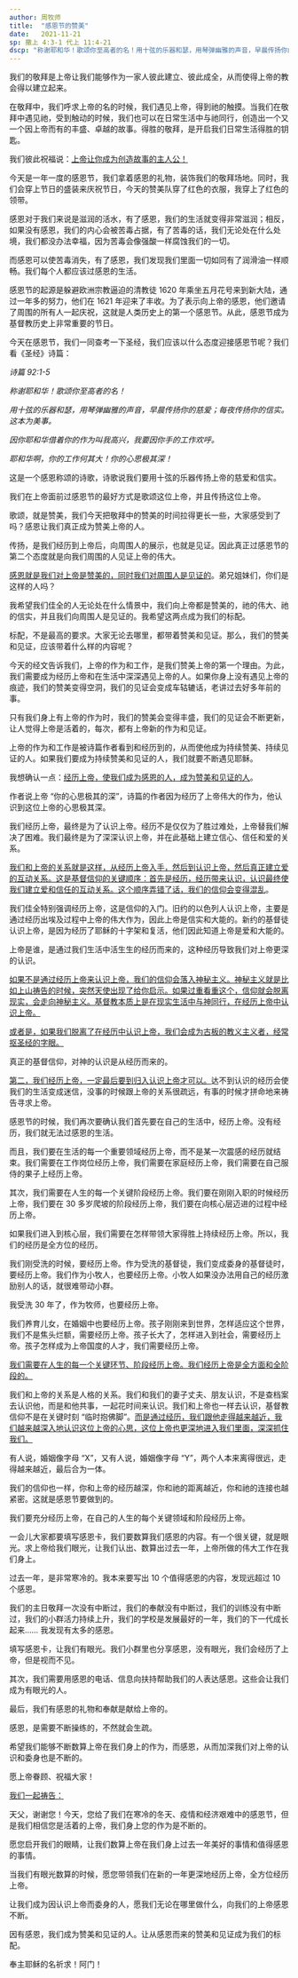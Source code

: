 ```yaml
---
author: 周牧师  
title:  "感恩节的赞美"
date:   2021-11-21
sp: 撒上 4:3-1 代上 11:4-21
dscp: "称谢耶和华！歌颂你至高者的名！用十弦的乐器和瑟，用琴弹幽雅的声音，早晨传扬你的慈爱；每夜传扬你的信实。这本为美事。因你耶和华借着你的作为叫我高兴，我要因你手的工作欢呼。耶和华啊，你的工作何其大！你的心思极其深！"
---
```


我们的敬拜是上帝让我们能够作为一家人彼此建立、彼此成全，从而使得上帝的教会得以建立起来。

在敬拜中，我们呼求上帝的名的时候，我们遇见上帝，得到祂的触摸。当我们在敬拜中遇见祂，受到触动的时候，我们也可以在日常生活中与祂同行，创造出一个又一个因上帝而有的丰盛、卓越的故事。得胜的敬拜，是开启我们日常生活得胜的钥匙。

我们彼此祝福说：<u>上帝让你成为创造故事的主人公！</u>

今天是一年一度的感恩节，我们拿着感恩的礼物，装饰我们的敬拜场地。同时，我们会穿上节日的盛装来庆祝节日，今天的赞美队穿了红色的衣服，我穿上了红色的领带。

感恩对于我们来说是滋润的活水，有了感恩，我们的生活就变得非常滋润；相反，如果没有感恩，我们的内心会被苦毒占据，有了苦毒的话，我们无论处在什么处境，我们都没办法幸福，因为苦毒会像强酸一样腐蚀我们的一切。

而感恩可以使苦毒消失，有了感恩，我们发现我们里面一切如同有了润滑油一样顺畅。我们每个人都应该过感恩的生活。

感恩节的起源是躲避欧洲宗教逼迫的清教徒 1620 年乘坐五月花号来到新大陆，通过一年多的努力，他们在 1621 年迎来了丰收。为了表示向上帝的感恩，他们邀请了周围的所有人一起庆祝，这就是人类历史上的第一个感恩节。从此，感恩节成为基督教历史上非常重要的节日。

今天在感恩节，我们一同查考一下圣经，我们应该以什么态度迎接感恩节呢？我们看《圣经》诗篇：

*诗篇 92:1-5*

*称谢耶和华！歌颂你至高者的名！*

*用十弦的乐器和瑟，用琴弹幽雅的声音，早晨传扬你的慈爱；每夜传扬你的信实。这本为美事。*

*因你耶和华借着你的作为叫我高兴，我要因你手的工作欢呼。*

*耶和华啊，你的工作何其大！你的心思极其深！*

这是一个感恩称颂的诗歌，诗歌说我们要用十弦的乐器传扬上帝的慈爱和信实。

我们在上帝面前过感恩节的最好方式是歌颂这位上帝，并且传扬这位上帝。

歌颂，就是赞美，我们今天把敬拜中的赞美的时间拉得更长一些，大家感受到了吗？感恩让我们真正成为赞美上帝的人。

传扬，是我们经历到上帝后，向周围人的展示，也就是见证。因此真正过感恩节的第二个态度就是向我们周围的人见证上帝的伟大。

<u>感恩就是我们对上帝是赞美的，同时我们对周围人是见证的</u>。弟兄姐妹们，你们是这样的人吗？

我希望我们佳全的人无论处在什么情景中，我们向上帝都是赞美的，祂的伟大、祂的信实，并且我们向周围人是见证的。我希望这两点成为我们的标配。

标配，不是最高的要求。大家无论去哪里，都带着赞美和见证。那么，我们的赞美和见证，应该带着什么样的内容呢？

今天的经文告诉我们，上帝的作为和工作，是我们赞美上帝的第一个理由。为此，我们需要成为经历上帝和在生活中深深遇见上帝的人。如果你身上没有遇见上帝的痕迹，我们的赞美变得空洞，我们的见证会变成车轱辘话，老讲过去好多年前的事。


只有我们身上有上帝的作为时，我们的赞美会变得丰盛，我们的见证会不断更新，让人觉得上帝是活着的，每次，都有上帝新的作为和见证。

上帝的作为和工作是被诗篇作者看到和经历到的，从而使他成为持续赞美、持续见证的人。如果我们要成为持续赞美和见证的人，我们就要不断遇见耶稣。

我想确认一点：<u>经历上帝，使我们成为感恩的人，成为赞美和见证的人</u>。

作者说上帝 “你的心思极其的深”，诗篇的作者因为经历了上帝伟大的作为，他认识到这位上帝的心思极其深。

我们经历上帝，最终是为了认识上帝。经历不是仅仅为了胜过难处，上帝替我们解决了困难。我们最终是为了深深认识上帝，并在此基础上建立信心、信任和爱的关系。

<u>我们和上帝的关系就是这样，从经历上帝入手，然后到认识上帝，然后真正建立爱的互动关系。这是基督信仰的关键顺序：首先是经历，经历带来认识，认识最终使我们建立爱和信任的互动关系。这个顺序弄错了话，我们的信仰会变得混乱</u>。

我们佳全特别强调经历上帝，这是信仰的入门。旧约的以色列人认识上帝，主要是通过经历出埃及过程中上帝的伟大作为，因此上帝是信实和大能的。新约的基督徒认识上帝，是因为经历了耶稣的十字架和复活，他们因此知道上帝是爱和大能的。

上帝是谁，是通过我们生活中活生生的经历而来的，这种经历导致我们对上帝更深的认识。

<u>如果不是通过经历上帝来认识上帝，我们的信仰会落入神秘主义。神秘主义就是比如上山祷告的时候，突然天使出现了给你启示。如果过重看重这个，信仰就会脱离现实，会走向神秘主义。基督教本质上是在现实生活中与神同行，在经历上帝中认识上帝。</u>

<u>或者是，如果我们脱离了在经历中认识上帝，我们会成为古板的教义主义者，经常抠圣经的字眼。</u>

真正的基督信仰，对神的认识是从经历而来的。

<u>第二，我们经历上帝，一定最后要到归入认识上帝才可以。</u>达不到认识的经历会使我们的生活变成迷信，没事的时候跟上帝的关系很疏远，有事的时候才拼命地来祷告寻求上帝。

感恩节的时候，我们再次要确认我们首先要在自己的生活中，经历上帝。没有经历，我们就无法过感恩的生活。

而且，我们要在生活的每一个重要领域经历上帝，而不是某一次震感的经历就结束。我们需要在工作岗位经历上帝，我们需要在家庭经历上帝，我们需要在自己服侍的果子上经历上帝。

其次，我们需要在人生的每一个关键阶段经历上帝。我们要在刚刚入职的时候经历上帝，我们要在 30 多岁爬坡的阶段经历上帝，我们要在向核心层迈进的过程中经历上帝。

如果我们进入到核心层，我们需要在怎样带领大家得胜上持续经历上帝。所以，我们的经历是全方位的经历。

我们刚受洗的时候，要经历上帝。作为受洗的基督徒，我们变成委身的基督徒时，要经历上帝。我们作为小牧人，也要经历上帝。小牧人如果没办法用自己的经历激励别人的话，就很难带动小群。

我受洗 30 年了，作为牧师，也要经历上帝。

我们养育儿女，在婚姻中也要经历上帝。孩子刚刚来到世界，怎样适应这个世界，我们不是焦头烂额，需要经历上帝。孩子长大了，怎样进入到社会，需要经历上帝。孩子怎样成为上帝国度的人才，我们需要经历上帝。

<u>我们需要在人生的每一个关键环节、阶段经历上帝。我们经历上帝是全方面和全阶段的。</u>

我们和上帝的关系是人格的关系。我们和我们的妻子丈夫、朋友认识，不是查档案去认识他，而是和他共事，一起花时间来认识。我们和上帝也一样去认识，基督教信仰不是在关键时刻 “临时抱佛脚”。<u>而是通过经历，我们跟他走得越来越近，我们越来越深入地认识这位上帝的心思，这位上帝也更深地进入我们里面，深深抓住我们。</u>

有人说，婚姻像字母 “X”，又有人说，婚姻像字母 “Y”，两个人本来离得很远，走得越来越近，最后合为一体。

我们的信仰也一样，你和上帝的经历越深，你和祂的距离越近，你和祂的连接也越紧密。这就是感恩节要做到的。

我们要充分经历上帝，在自己的人生的每个关键领域和阶段经历上帝。

一会儿大家都要填写感恩卡，我们要数算我们感恩的内容。有一个很关键，就是眼光。求上帝给我们眼光，让我们认出、数算出过去一年，上帝所做的伟大工作在我们身上。

过去一年，是非常寒冷的。我本来要写出 10 个值得感恩的内容，发现远超过 10 个感恩。

我们的主日敬拜一次没有中断过，我们的奉献没有中断过，我们的训练没有中断过，我们的小群活力持续上升，我们的学校是发展最好的一年，我们的下一代成长起来…… 我发现有太多的感恩。

填写感恩卡，让我们有眼光。我们小群里也分享感恩，没有眼光，我们会经历了上帝，但是视而不见。

其次，我们需要用感恩的电话、信息向扶持帮助我们的人表达感恩。这些会让我们成为有眼光的人。

最后，我们有感恩的礼物和奉献是献给上帝的。

感恩，是需要不断操练的，不然就会生疏。

希望我们能够不断数算上帝在我们身上的作为，而感恩，从而加深我们对上帝的认识和委身也是不断的。

愿上帝眷顾、祝福大家！

<u>我们一起祷告：</u>

天父，谢谢您！今天，您给了我们在寒冷的冬天、疫情和经济艰难中的感恩节，但是我们相信您是活着的上帝，我们身上您的作为是不断的。

愿您启开我们的眼睛，让我们数算上帝在我们身上过去一年美好的事情和值得感恩的事情。

当我们有眼光数算的时候，愿您带领我们在新的一年更深地经历上帝，全方位经历上帝。

让我们成为因认识上帝而委身的人，愿我们无论在哪里做什么，向我们的上帝感恩不断。

因有感恩，我们成为赞美和见证的人。让从感恩而来的赞美和见证成为我们的标配。

奉主耶稣的名祈求！阿门！